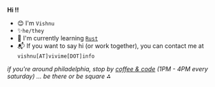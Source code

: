 **Hi ‼**
- 😊 I'm `Vishnu`
- ✨`he/they`
- 📕 I'm currently learning [`Rust`](https://github.com/humboldt123/rust)
- 📬 If you want to say hi (or work together), you can contact me at `vishnu[AT]vivime[DOT]info`

*if you're around philadelphia, stop by [coffee & code](https://phillycodes.rsvp/) (1PM - 4PM every saturday) ... be there or be square ⁂*
